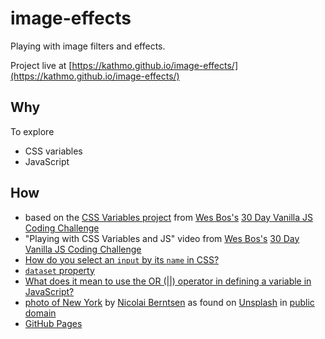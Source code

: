 # image-effects

Playing with image filters and effects.

Project live at [https://kathmo.github.io/image-effects/](https://kathmo.github.io/image-effects/)


## Why

To explore
* CSS variables
* JavaScript


## How

* based on the [CSS Variables project](https://github.com/wesbos/JavaScript30/tree/master/03%20-%20CSS%20Variables) from [Wes Bos's](https://github.com/wesbos) [30 Day Vanilla JS Coding Challenge](https://javascript30.com/)
* "Playing with CSS Variables and JS" video from [Wes Bos's](https://github.com/wesbos) [30 Day Vanilla JS Coding Challenge](https://javascript30.com/)
* [How do you select an ```input``` by its ```name``` in CSS?](http://stackoverflow.com/questions/5468766/can-i-apply-a-css-style-to-an-element-name)
* [```dataset``` property](https://developer.mozilla.org/en-US/docs/Web/API/HTMLElement/dataset)
* [What does it mean to use the OR (||) operator in defining a variable in JavaScript?](http://stackoverflow.com/questions/2100758/javascript-or-variable-assignment-explanation)
* [photo of New York](https://unsplash.com/photos/F3uyey6ours) by [Nicolai Berntsen](https://unsplash.com/@nicolaiberntsen) as found on [Unsplash](https://unsplash.com/) in [public domain](https://creativecommons.org/publicdomain/zero/1.0/)
* [GitHub Pages](https://pages.github.com/)

